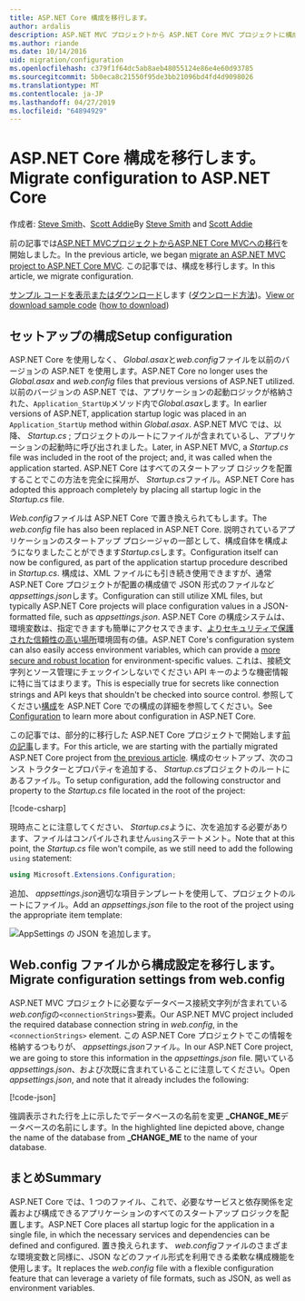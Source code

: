 ```yaml
---
title: ASP.NET Core 構成を移行します。
author: ardalis
description: ASP.NET MVC プロジェクトから ASP.NET Core MVC プロジェクトに構成を移行する方法について説明します。
ms.author: riande
ms.date: 10/14/2016
uid: migration/configuration
ms.openlocfilehash: c379f1f64dc5ab8aeb48055124e86e4e60d93785
ms.sourcegitcommit: 5b0eca8c21550f95de3bb21096bd4fd4d9098026
ms.translationtype: MT
ms.contentlocale: ja-JP
ms.lasthandoff: 04/27/2019
ms.locfileid: "64894929"
---
```

# <a name="migrate-configuration-to-aspnet-core"></a><span data-ttu-id="773d6-103">ASP.NET Core 構成を移行します。</span><span class="sxs-lookup"><span data-stu-id="773d6-103">Migrate configuration to ASP.NET Core</span></span>

<span data-ttu-id="773d6-104">作成者: [Steve Smith](https://ardalis.com/)、[Scott Addie](https://scottaddie.com)</span><span class="sxs-lookup"><span data-stu-id="773d6-104">By [Steve Smith](https://ardalis.com/) and [Scott Addie](https://scottaddie.com)</span></span>

<span data-ttu-id="773d6-105">前の記事では[ASP.NET MVCプロジェクトからASP.NET Core MVCへの移行](xref:migration/mvc)を開始しました。</span><span class="sxs-lookup"><span data-stu-id="773d6-105">In the previous article, we began [migrate an ASP.NET MVC project to ASP.NET Core MVC](xref:migration/mvc).</span></span> <span data-ttu-id="773d6-106">この記事では、構成を移行します。</span><span class="sxs-lookup"><span data-stu-id="773d6-106">In this article, we migrate configuration.</span></span>

<span data-ttu-id="773d6-107">[サンプル コードを表示またはダウンロード](https://github.com/aspnet/AspNetCore.Docs/tree/master/aspnetcore/migration/configuration/samples)します ([ダウンロード方法](xref:index#how-to-download-a-sample))。</span><span class="sxs-lookup"><span data-stu-id="773d6-107">[View or download sample code](https://github.com/aspnet/AspNetCore.Docs/tree/master/aspnetcore/migration/configuration/samples) ([how to download](xref:index#how-to-download-a-sample))</span></span>

## <a name="setup-configuration"></a><span data-ttu-id="773d6-108">セットアップの構成</span><span class="sxs-lookup"><span data-stu-id="773d6-108">Setup configuration</span></span>

<span data-ttu-id="773d6-109">ASP.NET Core を使用しなく、 *Global.asax*と*web.config*ファイルを以前のバージョンの ASP.NET を使用します。</span><span class="sxs-lookup"><span data-stu-id="773d6-109">ASP.NET Core no longer uses the *Global.asax* and *web.config* files that previous versions of ASP.NET utilized.</span></span> <span data-ttu-id="773d6-110">以前のバージョンの ASP.NET では、アプリケーションの起動ロジックが格納された、`Application_StartUp`メソッド内で*Global.asax*します。</span><span class="sxs-lookup"><span data-stu-id="773d6-110">In earlier versions of ASP.NET, application startup logic was placed in an `Application_StartUp` method within *Global.asax*.</span></span> <span data-ttu-id="773d6-111">ASP.NET MVC では、以降、 *Startup.cs* ; プロジェクトのルートにファイルが含まれているし、アプリケーションの起動時に呼び出されました。</span><span class="sxs-lookup"><span data-stu-id="773d6-111">Later, in ASP.NET MVC, a *Startup.cs* file was included in the root of the project; and, it was called when the application started.</span></span> <span data-ttu-id="773d6-112">ASP.NET Core はすべてのスタートアップ ロジックを配置することでこの方法を完全に採用が、 *Startup.cs*ファイル。</span><span class="sxs-lookup"><span data-stu-id="773d6-112">ASP.NET Core has adopted this approach completely by placing all startup logic in the *Startup.cs* file.</span></span>

<span data-ttu-id="773d6-113">*Web.config*ファイルは ASP.NET Core で置き換えられてもします。</span><span class="sxs-lookup"><span data-stu-id="773d6-113">The *web.config* file has also been replaced in ASP.NET Core.</span></span> <span data-ttu-id="773d6-114">説明されているアプリケーションのスタートアップ プロシージャの一部として、構成自体を構成ようになりましたことができます*Startup.cs*します。</span><span class="sxs-lookup"><span data-stu-id="773d6-114">Configuration itself can now be configured, as part of the application startup procedure described in *Startup.cs*.</span></span> <span data-ttu-id="773d6-115">構成は、XML ファイルにも引き続き使用できますが、通常 ASP.NET Core プロジェクトが配置の構成値で JSON 形式のファイルなど*appsettings.json*します。</span><span class="sxs-lookup"><span data-stu-id="773d6-115">Configuration can still utilize XML files, but typically ASP.NET Core projects will place configuration values in a JSON-formatted file, such as *appsettings.json*.</span></span> <span data-ttu-id="773d6-116">ASP.NET Core の構成システムは、環境変数は、指定できますも簡単にアクセスできます、[よりセキュリティで保護された信頼性の高い場所](xref:security/app-secrets)環境固有の値。</span><span class="sxs-lookup"><span data-stu-id="773d6-116">ASP.NET Core's configuration system can also easily access environment variables, which can provide a [more secure and robust location](xref:security/app-secrets) for environment-specific values.</span></span> <span data-ttu-id="773d6-117">これは、接続文字列とソース管理にチェックインしないでください API キーのような機密情報に特に当てはまります。</span><span class="sxs-lookup"><span data-stu-id="773d6-117">This is especially true for secrets like connection strings and API keys that shouldn't be checked into source control.</span></span> <span data-ttu-id="773d6-118">参照してください[構成](xref:fundamentals/configuration/index)を ASP.NET Core での構成の詳細を参照してください。</span><span class="sxs-lookup"><span data-stu-id="773d6-118">See [Configuration](xref:fundamentals/configuration/index) to learn more about configuration in ASP.NET Core.</span></span>

<span data-ttu-id="773d6-119">この記事では、部分的に移行した ASP.NET Core プロジェクトで開始します[前の記事](xref:migration/mvc)します。</span><span class="sxs-lookup"><span data-stu-id="773d6-119">For this article, we are starting with the partially migrated ASP.NET Core project from [the previous article](xref:migration/mvc).</span></span> <span data-ttu-id="773d6-120">構成のセットアップ、次のコンス トラクターとプロパティを追加する、 *Startup.cs*プロジェクトのルートにあるファイル。</span><span class="sxs-lookup"><span data-stu-id="773d6-120">To setup configuration, add the following constructor and property to the *Startup.cs* file located in the root of the project:</span></span>

[!code-csharp[](configuration/samples/WebApp1/src/WebApp1/Startup.cs?range=11-16)]

<span data-ttu-id="773d6-121">現時点ことに注意してください、 *Startup.cs*ように、次を追加する必要があります、ファイルはコンパイルされません`using`ステートメント。</span><span class="sxs-lookup"><span data-stu-id="773d6-121">Note that at this point, the *Startup.cs* file won't compile, as we still need to add the following `using` statement:</span></span>

```csharp
using Microsoft.Extensions.Configuration;
```

<span data-ttu-id="773d6-122">追加、 *appsettings.json*適切な項目テンプレートを使用して、プロジェクトのルートにファイル。</span><span class="sxs-lookup"><span data-stu-id="773d6-122">Add an *appsettings.json* file to the root of the project using the appropriate item template:</span></span>

![AppSettings の JSON を追加します。](configuration/_static/add-appsettings-json.png)

## <a name="migrate-configuration-settings-from-webconfig"></a><span data-ttu-id="773d6-124">Web.config ファイルから構成設定を移行します。</span><span class="sxs-lookup"><span data-stu-id="773d6-124">Migrate configuration settings from web.config</span></span>

<span data-ttu-id="773d6-125">ASP.NET MVC プロジェクトに必要なデータベース接続文字列が含まれている*web.config*の`<connectionStrings>`要素。</span><span class="sxs-lookup"><span data-stu-id="773d6-125">Our ASP.NET MVC project included the required database connection string in *web.config*, in the `<connectionStrings>` element.</span></span> <span data-ttu-id="773d6-126">この ASP.NET Core プロジェクトでこの情報を格納するつもりが、 *appsettings.json*ファイル。</span><span class="sxs-lookup"><span data-stu-id="773d6-126">In our ASP.NET Core project, we are going to store this information in the *appsettings.json* file.</span></span> <span data-ttu-id="773d6-127">開いている*appsettings.json*、および次既に含まれていることに注意してください。</span><span class="sxs-lookup"><span data-stu-id="773d6-127">Open *appsettings.json*, and note that it already includes the following:</span></span>

[!code-json[](../migration/configuration/samples/WebApp1/src/WebApp1/appsettings.json?highlight=4)]

<span data-ttu-id="773d6-128">強調表示された行を上に示したでデータベースの名前を変更 **_CHANGE_ME**データベースの名前にします。</span><span class="sxs-lookup"><span data-stu-id="773d6-128">In the highlighted line depicted above, change the name of the database from **_CHANGE_ME** to the name of your database.</span></span>

## <a name="summary"></a><span data-ttu-id="773d6-129">まとめ</span><span class="sxs-lookup"><span data-stu-id="773d6-129">Summary</span></span>

<span data-ttu-id="773d6-130">ASP.NET Core では、1 つのファイル、これで、必要なサービスと依存関係を定義および構成できるアプリケーションのすべてのスタートアップ ロジックを配置します。</span><span class="sxs-lookup"><span data-stu-id="773d6-130">ASP.NET Core places all startup logic for the application in a single file, in which the necessary services and dependencies can be defined and configured.</span></span> <span data-ttu-id="773d6-131">置き換えられます、 *web.config*ファイルのさまざまな環境変数と同様に、JSON などのファイル形式を利用できる柔軟な構成機能を使用します。</span><span class="sxs-lookup"><span data-stu-id="773d6-131">It replaces the *web.config* file with a flexible configuration feature that can leverage a variety of file formats, such as JSON, as well as environment variables.</span></span>
